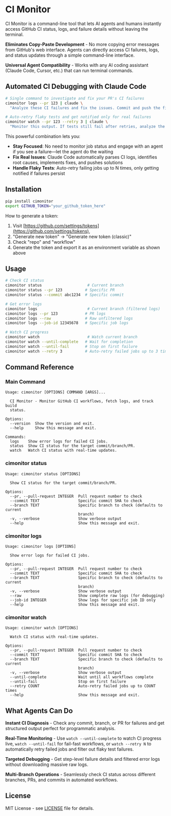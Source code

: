 # CI Monitor

CI Monitor is a command-line tool that lets AI agents and humans instantly access GitHub CI status, logs, and failure details without leaving the terminal.

**Eliminates Copy-Paste Development** - No more copying error messages from GitHub's web interface. Agents can directly access CI failures, logs, and status updates through a simple command-line interface.

**Universal Agent Compatibility** - Works with any AI coding assistant (Claude Code, Cursor, etc.) that can run terminal commands.

## Automated CI Debugging with Claude Code

```bash
# Single command to investigate and fix your PR's CI failures
cimonitor logs --pr 123 | claude \
  "Analyze these CI failures and fix the issues. Commit and push the fixes when done."

# Auto-retry flaky tests and get notified only for real failures
cimonitor watch --pr 123 --retry 3 | claude \
  "Monitor this output. If tests still fail after retries, analyze the logs and notify me with a summary of the real issues."
```

This powerful combination lets you:
- **Stay Focused**: No need to monitor job status and engage with an agent if you see a failure—let the agent do the waiting
- **Fix Real Issues**: Claude Code automatically parses CI logs, identifies root causes, implements fixes, and pushes solutions
- **Handle Flaky Tests**: Auto-retry failing jobs up to N times, only getting notified if failures persist

## Installation

```bash
pip install cimonitor
export GITHUB_TOKEN="your_github_token_here"
```

How to generate a token:
1. Visit [https://github.com/settings/tokens](https://github.com/settings/tokens),
2. "Generate new token" -> "Generate new token (classic)"
3. Check "repo" and "workflow"
4. Generate the token and export it as an environment variable as shown above

## Usage

```bash
# Check CI status
cimonitor status                    # Current branch
cimonitor status --pr 123          # Specific PR
cimonitor status --commit abc1234  # Specific commit

# Get error logs
cimonitor logs                      # Current branch (filtered logs)
cimonitor logs --pr 123            # PR logs
cimonitor logs --raw               # Raw unfiltered logs
cimonitor logs --job-id 12345678   # Specific job logs

# Watch CI progress
cimonitor watch                     # Watch current branch
cimonitor watch --until-complete   # Wait for completion
cimonitor watch --until-fail       # Stop on first failure
cimonitor watch --retry 3          # Auto-retry failed jobs up to 3 times
```

## Command Reference

### Main Command
```
Usage: cimonitor [OPTIONS] COMMAND [ARGS]...

  CI Monitor - Monitor GitHub CI workflows, fetch logs, and track build
  status.

Options:
  --version  Show the version and exit.
  --help     Show this message and exit.

Commands:
  logs    Show error logs for failed CI jobs.
  status  Show CI status for the target commit/branch/PR.
  watch   Watch CI status with real-time updates.
```

### cimonitor status
```
Usage: cimonitor status [OPTIONS]

  Show CI status for the target commit/branch/PR.

Options:
  --pr, --pull-request INTEGER  Pull request number to check
  --commit TEXT                 Specific commit SHA to check
  --branch TEXT                 Specific branch to check (defaults to current
                                branch)
  -v, --verbose                 Show verbose output
  --help                        Show this message and exit.
```

### cimonitor logs
```
Usage: cimonitor logs [OPTIONS]

  Show error logs for failed CI jobs.

Options:
  --pr, --pull-request INTEGER  Pull request number to check
  --commit TEXT                 Specific commit SHA to check
  --branch TEXT                 Specific branch to check (defaults to current
                                branch)
  -v, --verbose                 Show verbose output
  --raw                         Show complete raw logs (for debugging)
  --job-id INTEGER              Show logs for specific job ID only
  --help                        Show this message and exit.
```

### cimonitor watch
```
Usage: cimonitor watch [OPTIONS]

  Watch CI status with real-time updates.

Options:
  --pr, --pull-request INTEGER  Pull request number to check
  --commit TEXT                 Specific commit SHA to check
  --branch TEXT                 Specific branch to check (defaults to current
                                branch)
  -v, --verbose                 Show verbose output
  --until-complete              Wait until all workflows complete
  --until-fail                  Stop on first failure
  --retry COUNT                 Auto-retry failed jobs up to COUNT times
  --help                        Show this message and exit.
```

## What Agents Can Do

**Instant CI Diagnosis** - Check any commit, branch, or PR for failures and get structured output perfect for programmatic analysis.

**Real-Time Monitoring** - Use `watch --until-complete` to watch CI progress live, `watch --until-fail` for fail-fast workflows, or `watch --retry N` to automatically retry failed jobs and filter out flaky test failures.

**Targeted Debugging** - Get step-level failure details and filtered error logs without downloading massive raw logs.

**Multi-Branch Operations** - Seamlessly check CI status across different branches, PRs, and commits in automated workflows.

## License

MIT License - see [LICENSE](LICENSE) file for details.
